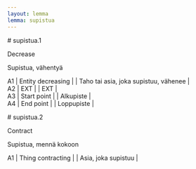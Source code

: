 ```yaml
---
layout: lemma
lemma: supistua
---
```


<div class="sense">
# <span class="sensename">supistua.1</span>

<span class="description">Decrease</span>



<span class="description">Supistua, vähentyä</span>



A1 | Entity decreasing |   | Taho tai asia, joka supistuu, vähenee |  
A2 | EXT |   | EXT |  
A3 | Start point |   | Alkupiste |  
A4 | End point |   | Loppupiste |  

</div>

<div class="sense">
# <span class="sensename">supistua.2</span>

<span class="description">Contract</span>

<span class="description">Supistua, mennä kokoon</span>

A1 | Thing contracting |   | Asia, joka supistuu |  

</div>

